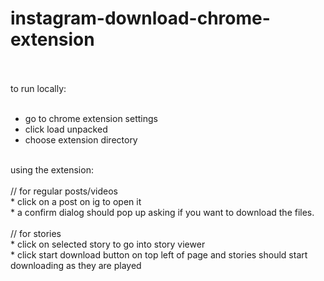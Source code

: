 # instagram-download-chrome-extension
<br><br>
to run locally:<br>
<br>
* go to chrome extension settings<br>
* click load unpacked<br>
* choose extension directory<br>
<br>
using the extension:<br>
<br>
// for regular posts/videos<br>
* click on a post on ig to open it<br>
* a confirm dialog should pop up asking if you want to download the files.<br>
<br>
// for stories<br>
* click on selected story to go into story viewer<br>
* click start download button on top left of page and stories should start downloading as they are played<br>
<br>
